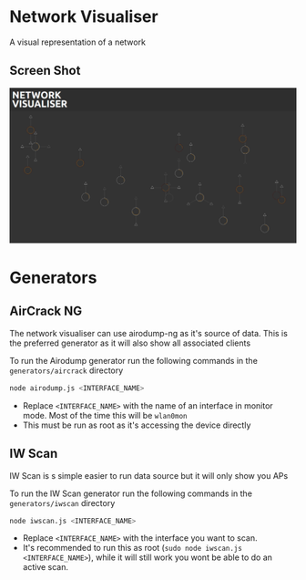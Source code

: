 # Network Visualiser

A visual representation of a network

## Screen Shot
![Airmon Data Screenshot](generators/aircrack/screenshot.png)

# Generators

## AirCrack NG

The network visualiser can use airodump-ng as it's source of data. This is the preferred generator as it will also show all associated clients

To run the Airodump generator run the following commands in the `generators/aircrack` directory

```bash
node airodump.js <INTERFACE_NAME>
```

- Replace `<INTERFACE_NAME>` with the name of an interface in monitor mode. Most of the time this will be `wlan0mon`
- This must be run as root as it's accessing the device directly

## IW Scan

IW Scan is s simple easier to run data source but it will only show you APs

To run the IW Scan generator run the following commands in the `generators/iwscan` directory

```bash
node iwscan.js <INTERFACE_NAME>
```

- Replace `<INTERFACE_NAME>` with the interface you want to scan.
- It's recommended to run this as root (`sudo node iwscan.js <INTERFACE_NAME>`), while it will still work you wont be able to do an active scan.